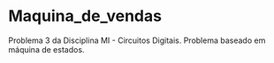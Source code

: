 # Maquina_de_vendas
 Problema 3 da Disciplina MI - Circuitos Digitais. Problema baseado em máquina de estados.
